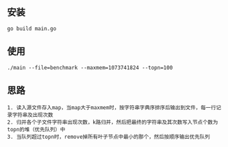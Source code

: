 ## 安装

	go build main.go

## 使用

	./main --file=benchmark --maxmem=1073741824 --topn=100

## 思路

	1. 读入源文件存入map，当map大于maxmem时，按字符串字典序排序后输出到文件，每一行记录字符串及出现次数
	2. 归并各个子文件字符串出现次数，k路归并，然后把最终的字符串及其次数写入节点个数为topn的堆（优先队列）中
	3. 当队列超过topn时，remove掉所有叶子节点中最小的那个，然后按顺序输出优先队列
